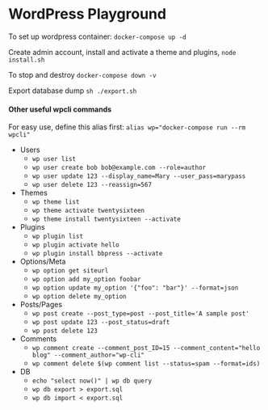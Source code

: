 # WordPress Playground

To set up wordpress container:
`docker-compose up -d`

Create admin account, install and activate a theme and plugins,
`node install.sh`

To stop and destroy
`docker-compose down -v`

Export database dump
`sh ./export.sh`

#### Other useful wpcli commands

For easy use, define this alias first: `alias wp="docker-compose run --rm wpcli"`

- Users
  - `wp user list`
  - `wp user create bob bob@example.com --role=author`
  - `wp user update 123 --display_name=Mary --user_pass=marypass`
  - `wp user delete 123 --reassign=567`
- Themes
  - `wp theme list`
  - `wp theme activate twentysixteen`
  - `wp theme install twentysixteen --activate`
- Plugins
  - `wp plugin list`
  - `wp plugin activate hello`
  - `wp plugin install bbpress --activate`
- Options/Meta
  - `wp option get siteurl`
  - `wp option add my_option foobar`
  - `wp option update my_option '{"foo": "bar"}' --format=json`
  - `wp option delete my_option`
- Posts/Pages
  - `wp post create --post_type=post --post_title='A sample post'`
  - `wp post update 123 --post_status=draft`
  - `wp post delete 123`
- Comments
  - `wp comment create --comment_post_ID=15 --comment_content="hello blog" --comment_author="wp-cli"`
  - `wp comment delete $(wp comment list --status=spam --format=ids)`
- DB
  - `echo "select now()" | wp db query`
  - `wp db export > export.sql`
  - `wp db import < export.sql`

